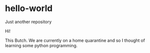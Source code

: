 # hello-world
Just another repository

Hi!

This Butch. We are currently on a home quarantine and so I thought of learning some python programming.

